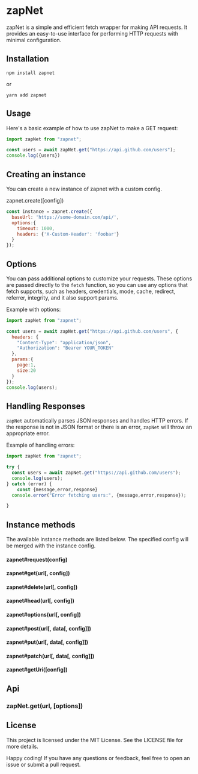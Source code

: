 # zapNet

zapNet is a simple and efficient fetch wrapper for making API requests. It provides an easy-to-use interface for performing HTTP requests with minimal configuration.

## Installation

```Code
npm install zapnet
```

or

```Code
yarn add zapnet
```

## Usage

Here's a basic example of how to use zapNet to make a GET request:

```Javascript
import zapNet from "zapnet";

const users = await zapNet.get("https://api.github.com/users");
console.log({users})
```

## Creating an instance

You can create a new instance of zapnet with a custom config.

zapnet.create([config])

```Javascript
const instance = zapnet.create({
  baseUrl: 'https://some-domain.com/api/',
  options:{
    timeout: 1000,
    headers: {'X-Custom-Header': 'foobar'}
  }
});
```

## Options

You can pass additional options to customize your requests. These options are passed directly to the `fetch` function, so you can use any options that fetch supports, such as headers, credentials, mode, cache, redirect, referrer, integrity, and it also support params.

Example with options:

```Javascript
import zapNet from "zapnet";

const users = await zapNet.get("https://api.github.com/users", {
  headers: {
    "Content-Type": "application/json",
    "Authorization": "Bearer YOUR_TOKEN"
  },
  params:{
    page:1,
    size:20
  }
});
console.log(users);
```

## Handling Responses

`zapNet` automatically parses JSON responses and handles HTTP errors. If the response is not in JSON format or there is an error, `zapNet` will throw an appropriate error.

Example of handling errors:

```Javascript
import zapNet from "zapnet";

try {
  const users = await zapNet.get("https://api.github.com/users");
  console.log(users);
} catch (error) {
    const {message,error,response}
  console.error("Error fetching users:", {message,error,response});

}
```

## Instance methods

The available instance methods are listed below. The specified config will be merged with the instance config.

#### zapnet#request(config)

#### zapnet#get(url[, config])

#### zapnet#delete(url[, config])

#### zapnet#head(url[, config])

#### zapnet#options(url[, config])

#### zapnet#post(url[, data[, config]])

#### zapnet#put(url[, data[, config]])

#### zapnet#patch(url[, data[, config]])

#### zapnet#getUri([config])

## Api

### zapNet.get(url, [options])

## License
This project is licensed under the MIT License. See the LICENSE file for more details.

Happy coding! If you have any questions or feedback, feel free to open an issue or submit a pull request.